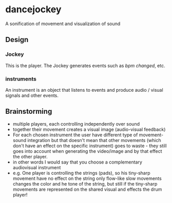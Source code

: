 dancejockey
===========
A sonification of movement and visualization of sound

## Design
### Jockey
This is the player. The Jockey generates events such as *bpm changed*, etc.
### instruments
An instrument is an object that listens to events and produce audio / visual signals and other events.

## Brainstorming
- multiple players, each controlling independently over sound
- together their movement creates a visual image (audio-visual feedback)
- For each chosen instrument the user have different type of movement-sound integration but that doesn't mean that other movements (which don't have an effect on the specific instrument) goes to waste - they still goes into account when generating the video/image and by that effect the other player.
- in other words I would say that you choose a complementary audiovisual instrument
- e.g. One player is controlling the strings (pads), so his tiny-sharp movement have no effect on the string only flow-like slow movements changes the color and he tone of the string, but still if the tiny-sharp movements are represented on the shared visual and effects the drum player!